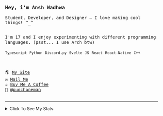 <samp href="https://anshwadhwa.vercel.app">
    <h3>Hey, i'm Ansh Wadhwa</h3>
    <p>Student, Developer, and Designer — I love making cool things! ^_^</p>
    <br />
    I'm 17 and I enjoy experimenting with different programming languages. (psst... I use Arch btw)
    <br />
    <br />
    <code>Typescript</code> <code>Python</code> <code>Discord.py</code> <code>Svelte</code> <code>JS</code> <code>React</code> <code>React-Native</code> <code>C++</code>
    <br />
    <br />
    <h2></h2>
    🌎 <a href="https://punchoneman.xyz" target="_blank">My Site</a>
    <br/>
    ✉️ <a href="mailto:work.awadhwa@gmail.com" target="_blank">Mail Me</a>
    <br/>
    ☕️ <a href="https://buymeacoffee/anshwadhwa8" target="_blank">Buy Me A Coffee</a>
    <br/>
    👤 <a href="https://discord.com/users/600278222428438559" target="_blank">@punchoneman</a>
</samp>


<br />
<br />
<hr />
<details>
<summary> Click To See My Stats </summary>
<br />
<br />

<!--START_SECTION:waka-->
![Code Time](http://img.shields.io/badge/Code%20Time-492%20hrs%209%20mins-blue)

![Profile Views](http://img.shields.io/badge/Profile%20Views-2-blue)

![Lines of code](https://img.shields.io/badge/From%20Hello%20World%20I%27ve%20Written-525.6%20thousand%20lines%20of%20code-blue)

**🐱 My GitHub Data** 

> 📦 214.0 kB Used in GitHub's Storage 
 > 
> 🚫 Not Opted to Hire
 > 
> 📜 49 Public Repositories 
 > 
> 🔑 8 Private Repositories 
 > 
**I'm an Early 🐤** 

```text
🌞 Morning                157 commits         ████░░░░░░░░░░░░░░░░░░░░░   17.56 % 
🌆 Daytime                354 commits         ██████████░░░░░░░░░░░░░░░   39.60 % 
🌃 Evening                343 commits         ██████████░░░░░░░░░░░░░░░   38.37 % 
🌙 Night                  40 commits          █░░░░░░░░░░░░░░░░░░░░░░░░   04.47 % 
```
📅 **I'm Most Productive on Saturday** 

```text
Monday                   110 commits         ███░░░░░░░░░░░░░░░░░░░░░░   12.30 % 
Tuesday                  121 commits         ███░░░░░░░░░░░░░░░░░░░░░░   13.53 % 
Wednesday                136 commits         ████░░░░░░░░░░░░░░░░░░░░░   15.21 % 
Thursday                 104 commits         ███░░░░░░░░░░░░░░░░░░░░░░   11.63 % 
Friday                   155 commits         ████░░░░░░░░░░░░░░░░░░░░░   17.34 % 
Saturday                 173 commits         █████░░░░░░░░░░░░░░░░░░░░   19.35 % 
Sunday                   95 commits          ███░░░░░░░░░░░░░░░░░░░░░░   10.63 % 
```


📊 **This Week I Spent My Time On** 

```text
🕑︎ Time Zone: Asia/Kolkata

💬 Programming Languages: 
TypeScript               51 mins             ████████████████░░░░░░░░░   62.44 % 
JSON                     21 mins             ███████░░░░░░░░░░░░░░░░░░   26.38 % 
CSS                      9 mins              ███░░░░░░░░░░░░░░░░░░░░░░   11.19 % 

🔥 Editors: 
Zed                      1 hr 21 mins        █████████████████████████   100.00 % 

🐱‍💻 Projects: 
lmp                      1 hr 12 mins        ██████████████████████░░░   88.81 % 
config                   9 mins              ███░░░░░░░░░░░░░░░░░░░░░░   11.19 % 

💻 Operating System: 
Linux                    1 hr 21 mins        █████████████████████████   100.00 % 
```

**I Mostly Code in Python** 

```text
Python                   10 repos            ██████░░░░░░░░░░░░░░░░░░░   22.73 % 
JavaScript               7 repos             ████░░░░░░░░░░░░░░░░░░░░░   15.91 % 
CSS                      5 repos             ███░░░░░░░░░░░░░░░░░░░░░░   11.36 % 
Svelte                   5 repos             ███░░░░░░░░░░░░░░░░░░░░░░   11.36 % 
TypeScript               4 repos             ██░░░░░░░░░░░░░░░░░░░░░░░   09.09 % 
```



**Timeline**

![Lines of Code chart](https://raw.githubusercontent.com/simplystudios/simplystudios/main/assets/bar_graph.png)


 Last Updated on 20/06/2025 18:50:38 UTC
<!--END_SECTION:waka-->
</details>
